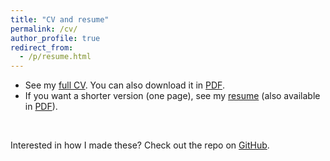 ```yaml
---
title: "CV and resume"
permalink: /cv/
author_profile: true
redirect_from:
  - /p/resume.html
---
```


* See my [full CV](https://www.antoinesoetewey.com/cv.html). You can also download it in [PDF](https://www.antoinesoetewey.com/cv_antoinesoetewey.pdf).
* If you want a shorter version (one page), see my [resume](https://www.antoinesoetewey.com/resume.html) (also available in [PDF](https://www.antoinesoetewey.com/resume_antoinesoetewey.pdf)).

<br>

Interested in how I made these? Check out the repo on [GitHub](https://github.com/AntoineSoetewey/cv).
